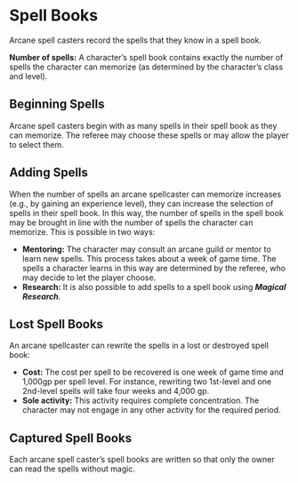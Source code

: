 # Spell Books

Arcane spell casters record the spells that they know in a spell book.

**Number of spells:** A character’s spell book contains exactly the number of spells the character can memorize (as determined by the character’s class and level).

## Beginning Spells

Arcane spell casters begin with as many spells in their spell book as they can memorize. The referee may choose these spells or may allow the player to select them.

## Adding Spells

When the number of spells an arcane spellcaster can memorize increases (e.g., by gaining an experience level), they can increase the selection of spells in their spell book. In this way, the number of spells in the spell book may be brought in line with the number of spells the character can memorize. This is possible in two ways:

- **Mentoring:** The character may consult an arcane guild or mentor to learn new spells. This process takes about a week of game time. The spells a character learns in this way are determined by the referee, who may decide to let the player choose.
- **Research:** It is also possible to add spells to a spell book using ***Magical Research***.

## Lost Spell Books

An arcane spellcaster can rewrite the spells in a lost or destroyed spell book:

- **Cost:** The cost per spell to be recovered is one week of game time and 1,000gp per spell level. For instance, rewriting two 1st-level and one 2nd-level spells will take four weeks and 4,000 gp.
- **Sole activity:** This activity requires complete concentration. The character may not engage in any other activity for the required period.

## Captured Spell Books

Each arcane spell caster’s spell books are written so that only the owner can read the spells without magic.
